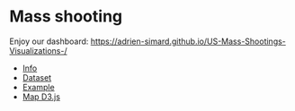 # Mass shooting

Enjoy our dashboard: https://adrien-simard.github.io/US-Mass-Shootings-Visualizations-/

- [Info](https://www.motherjones.com/politics/2012/12/mass-shootings-mother-jones-full-data/)
- [Dataset](https://docs.google.com/spreadsheets/d/1b9o6uDO18sLxBqPwl_Gh9bnhW-ev_dABH83M5Vb5L8o)
- [Example](https://rstudio-pubs-static.s3.amazonaws.com/383516_df60fde7bead48f29cd2ce7799a3eab9.html)
- [Map D3.js](http://bl.ocks.org/michellechandra/0b2ce4923dc9b5809922#stateslived.csv)
